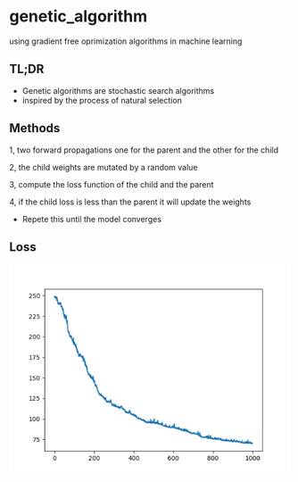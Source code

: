 # genetic_algorithm
using gradient free oprimization algorithms in machine learning


## TL;DR

* Genetic algorithms are stochastic search algorithms
* inspired by the process of natural selection

## Methods

1, two forward propagations one for the parent and the other for the child

2, the child weights are mutated by a random value

3, compute the loss function of the child and the parent

4, if the child loss is less than the parent it will update the weights

* Repete this until the model converges


## Loss 

![Alt text](./loss.png?raw=true "loss")
